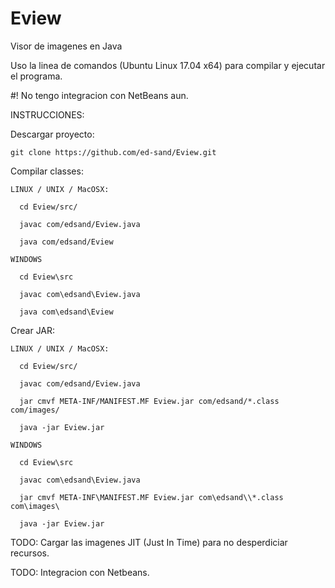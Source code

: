 # Eview
Visor de imagenes en Java

Uso la linea de comandos (Ubuntu Linux 17.04 x64) para compilar y ejecutar el programa.

#! No tengo integracion con NetBeans aun.

INSTRUCCIONES:

Descargar proyecto:

    git clone https://github.com/ed-sand/Eview.git

Compilar classes:

    LINUX / UNIX / MacOSX:

      cd Eview/src/

      javac com/edsand/Eview.java

      java com/edsand/Eview

    WINDOWS
    
      cd Eview\src

      javac com\edsand\Eview.java

      java com\edsand\Eview
    

Crear JAR:

    LINUX / UNIX / MacOSX:

      cd Eview/src/

      javac com/edsand/Eview.java

      jar cmvf META-INF/MANIFEST.MF Eview.jar com/edsand/*.class com/images/

      java -jar Eview.jar

    WINDOWS
    
      cd Eview\src

      javac com\edsand\Eview.java

      jar cmvf META-INF\MANIFEST.MF Eview.jar com\edsand\\*.class com\images\

      java -jar Eview.jar

TODO: Cargar las imagenes JIT (Just In Time) para no desperdiciar recursos.

TODO: Integracion con Netbeans.
